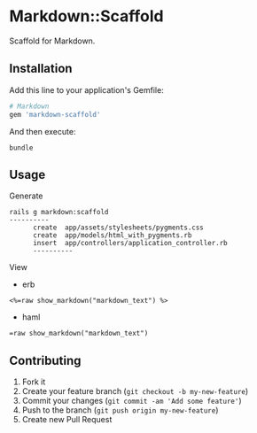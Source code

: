 # Markdown::Scaffold

Scaffold for Markdown.

## Installation

Add this line to your application's Gemfile:

```ruby
# Markdown
gem 'markdown-scaffold'
```

And then execute:

    bundle

## Usage

Generate

```
rails g markdown:scaffold
----------
      create  app/assets/stylesheets/pygments.css
      create  app/models/html_with_pygments.rb
      insert  app/controllers/application_controller.rb
      ----------
```

View

* erb

```erb
<%=raw show_markdown("markdown_text") %>
```

* haml

```haml
=raw show_markdown("markdown_text")
```

## Contributing

1. Fork it
2. Create your feature branch (`git checkout -b my-new-feature`)
3. Commit your changes (`git commit -am 'Add some feature'`)
4. Push to the branch (`git push origin my-new-feature`)
5. Create new Pull Request
